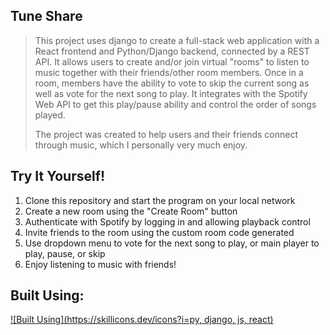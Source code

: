 ## Tune Share

>
> This project uses django to create a full-stack web application with a React frontend and Python/Django backend, connected by a REST
>API. It allows users to create and/or join virtual "rooms" to listen to music together with their friends/other room members. Once in a
>room, members have the ability to vote to skip the current song as well as vote for the next song to play. It integrates with the Spotify
>Web API to get this play/pause ability and control the order of songs played.
>
>The project was created to help users and their friends connect through music, which I personally very much enjoy.
>

## Try It Yourself!

1. Clone this repository and start the program on your local network
2. Create a new room using the "Create Room" button
3. Authenticate with Spotify by logging in and allowing playback control
4. Invite friends to the room using the custom room code generated
5. Use dropdown menu to vote for the next song to play, or main player to play, pause, or skip
6. Enjoy listening to music with friends!

## Built Using:
[![Built Using](https://skillicons.dev/icons?i=py, django, js, react)](https://skillicons.dev)
